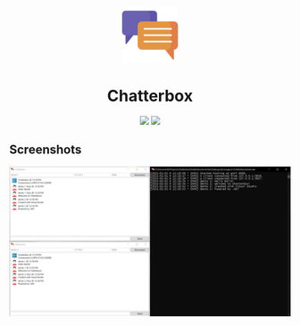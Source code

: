 <div align="center">

<img src="./.github/icon.png" width="100"/>

</div>

<h1 align="center">Chatterbox</h1>

<div align="center">

[![](https://img.shields.io/badge/Powered%20By-.NET-blue?logo=microsoft&style=flat-square)](https://dotnet.microsoft.com)
[![](https://img.shields.io/badge/Made%20With-Visual%20Studio-blue?logo=visual-studio&style=flat-square)](https://visualstudio.microsoft.com)

</div>

## Screenshots

![](./.github/screenshots/0.png)